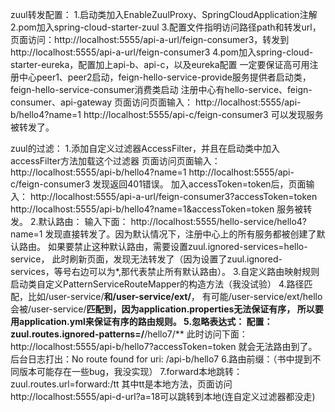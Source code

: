 zuul转发配置：
1.启动类加入EnableZuulProxy、SpringCloudApplication注解
2.pom加入spring-cloud-starter-zuul
3.配置文件指明访问路径path和转发url，
页面访问：http://localhost:5555/api-a-url/feign-consumer3，转发到http://localhost:5555/api-a-url/feign-consumer3
4.pom加入spring-cloud-starter-eureka，配置加上api-b、api-c，以及eureka配置
一定要保证高可用注册中心peer1、peer2启动，feign-hello-service-provide服务提供者启动类，feign-hello-service-consumer消费类启动
注册中心有hello-service、feign-consumer、api-gateway
页面访问页面输入：
http://localhost:5555/api-b/hello4?name=1
http://localhost:5555/api-c/feign-consumer3
可以发现服务被转发了。

zuul的过滤：
1.添加自定义过滤器AccessFilter，并且在启动类中加入accessFilter方法加载这个过滤器
页面访问页面输入：
http://localhost:5555/api-b/hello4?name=1
http://localhost:5555/api-c/feign-consumer3
发现返回401错误。
加入accessToken=token后，页面输入：
http://localhost:5555/api-a-url/feign-consumer3?accessToken=token
http://localhost:5555/api-b/hello4?name=1&accessToken=token
服务被转发。
2.默认路由：
输入下面：
http://localhost:5555/hello-service/hello4?name=1
发现直接转发了。因为默认情况下，注册中心上的所有服务都被创建了默认路由。
如果要禁止这种默认路由，需要设置zuul.ignored-services=hello-service，
此时刷新页面，发现无法转发了（因为设置了zuul.ignored-services，等号右边可以为*,那代表禁止所有默认路由）。
3.自定义路由映射规则
启动类自定义PatternServiceRouteMapper的构造方法（我没试验）
4.路径匹配，比如/user-service/**和/user-service/ext/**，
有可能/user-service/ext/hello会被/user-service/**匹配到，因为application.properties无法保证有序，
所以要用application.yml来保证有序的路由规则。
5.忽略表达式：
配置：zuul.routes.ignored-patterns=/**/hello7/**
此时访问下面：
http://localhost:5555/api-b/hello7?accessToken=token
就会无法路由到了。后台日志打出：No route found for uri: /api-b/hello7
6.路由前缀：（书中提到不同版本可能存在一些bug，我没实现）
7.forward本地跳转：
zuul.routes.url=forward:/tt
其中tt是本地方法，页面访问http://localhost:5555/api-d-url?a=18可以跳转到本地(连自定义过滤器都没走)
